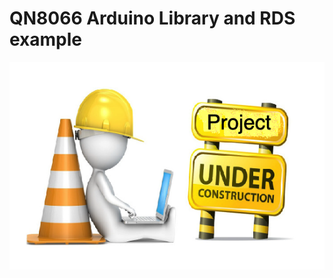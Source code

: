 # QN8066 Arduino Library and RDS example

![UNDER CONSTRUCTION...](../../extras/images/under_construction.png)

